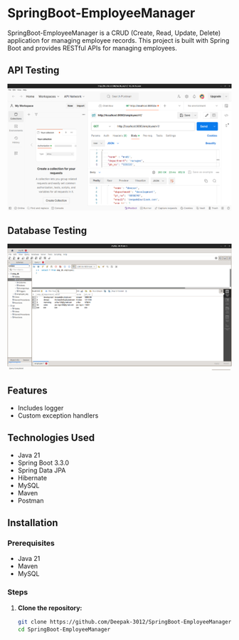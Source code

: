 # SpringBoot-EmployeeManager

SpringBoot-EmployeeManager is a CRUD (Create, Read, Update, Delete) application for managing employee records. This project is built with Spring Boot and provides RESTful APIs for managing employees.
<br>
## API Testing
![postman](https://github.com/Deepak-3012/SpringBoot-EmployeeManager/blob/main/Images/postmanimg.png)<br>
## Database Testing
![db](https://github.com/Deepak-3012/SpringBoot-EmployeeManager/blob/main/Images/dbimg.png)


## Features

- Includes logger
- Custom exception handlers

  

## Technologies Used

- Java 21
- Spring Boot 3.3.0
- Spring Data JPA
- Hibernate
- MySQL
- Maven
- Postman

## Installation

### Prerequisites

- Java 21
- Maven
- MySQL

### Steps

1. **Clone the repository:**

   ```bash
   git clone https://github.com/Deepak-3012/SpringBoot-EmployeeManager.git
   cd SpringBoot-EmployeeManager

